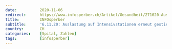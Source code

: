 ```yaml
---
date:          2020-11-06
redirect:      https://www.infosperber.ch/Artikel/Gesundheit/271020-Auslastung-auf-Intensivstationen-noch-wie-im-Juni
title:         INFOsperber
subtitle:      '6.11.20: Auslastung auf Intensivstationen erneut gestiegen'
country:       CH
categories:    [Spital, Zahlen]
tags:          [infosperber]
---
```

